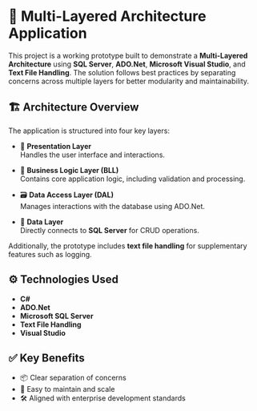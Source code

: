 # 🧱 Multi-Layered Architecture Application

This project is a working prototype built to demonstrate a **Multi-Layered Architecture** using **SQL Server**, **ADO.Net**, **Microsoft Visual Studio**, and **Text File Handling**. The solution follows best practices by separating concerns across multiple layers for better modularity and maintainability.

## 🏗️ Architecture Overview

The application is structured into four key layers:

- 🎨 **Presentation Layer**  
  Handles the user interface and interactions.

- 🧠 **Business Logic Layer (BLL)**  
  Contains core application logic, including validation and processing.

- 🗃️ **Data Access Layer (DAL)**  
  Manages interactions with the database using ADO.Net.

- 🧩 **Data Layer**  
  Directly connects to **SQL Server** for CRUD operations.

Additionally, the prototype includes **text file handling** for supplementary features such as logging.

## ⚙️ Technologies Used

- **C#**
- **ADO.Net**
- **Microsoft SQL Server**
- **Text File Handling**
- **Visual Studio**

## ✅ Key Benefits

- 📦 Clear separation of concerns
- 🔄 Easy to maintain and scale
- 🛠️ Aligned with enterprise development standards

